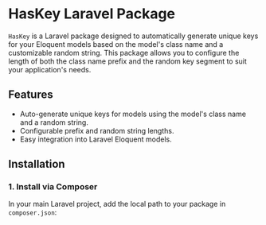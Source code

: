 # HasKey Laravel Package

`HasKey` is a Laravel package designed to automatically generate unique keys for your Eloquent models based on the model's class name and a customizable random string. This package allows you to configure the length of both the class name prefix and the random key segment to suit your application's needs.

## Features

- Auto-generate unique keys for models using the model's class name and a random string.
- Configurable prefix and random string lengths.
- Easy integration into Laravel Eloquent models.

## Installation

### 1. Install via Composer

In your main Laravel project, add the local path to your package in `composer.json`:


